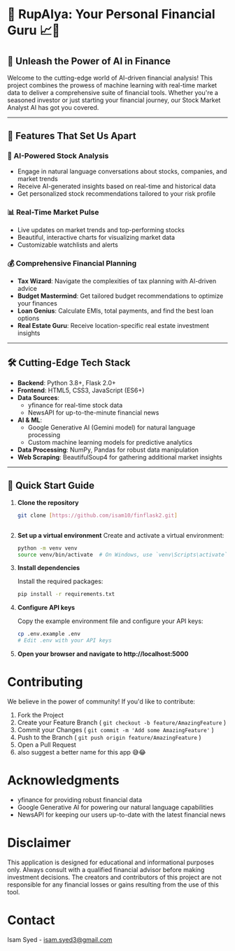 # 🚀 RupAIya: Your Personal Financial Guru 📈🤖


## 🌟 Unleash the Power of AI in Finance

Welcome to the cutting-edge world of AI-driven financial analysis! This project combines the prowess of machine learning with real-time market data to deliver a comprehensive suite of financial tools. Whether you're a seasoned investor or just starting your financial journey, our Stock Market Analyst AI has got you covered.



---

## 🎯 Features That Set Us Apart

### 🧠 AI-Powered Stock Analysis
- Engage in natural language conversations about stocks, companies, and market trends
- Receive AI-generated insights based on real-time and historical data
- Get personalized stock recommendations tailored to your risk profile

### 📊 Real-Time Market Pulse
- Live updates on market trends and top-performing stocks
- Beautiful, interactive charts for visualizing market data
- Customizable watchlists and alerts

### 💰 Comprehensive Financial Planning
- **Tax Wizard**: Navigate the complexities of tax planning with AI-driven advice
- **Budget Mastermind**: Get tailored budget recommendations to optimize your finances
- **Loan Genius**: Calculate EMIs, total payments, and find the best loan options
- **Real Estate Guru**: Receive location-specific real estate investment insights

---

## 🛠️ Cutting-Edge Tech Stack

- **Backend**: Python 3.8+, Flask 2.0+
- **Frontend**: HTML5, CSS3, JavaScript (ES6+)
- **Data Sources**: 
  - yfinance for real-time stock data
  - NewsAPI for up-to-the-minute financial news
- **AI & ML**: 
  - Google Generative AI (Gemini model) for natural language processing
  - Custom machine learning models for predictive analytics
- **Data Processing**: NumPy, Pandas for robust data manipulation
- **Web Scraping**: BeautifulSoup4 for gathering additional market insights

---

## 🚀 Quick Start Guide

1. **Clone the repository**
   ```bash
   git clone [https://github.com/isam10/finflask2.git]
 
2. **Set up a virtual environment**
   Create and activate a virtual environment:

   ```bash
   python -m venv venv
   source venv/bin/activate  # On Windows, use `venv\Scripts\activate`  


3.  **Install dependencies**

    Install the required packages:
    
    ```bash
    pip install -r requirements.txt

5. **Configure API keys**

   Copy the example environment file and configure your API keys:
   ```bash
   cp .env.example .env
   # Edit .env with your API keys

6. **Open your browser and navigate to http://localhost:5000**

   
# Contributing

We believe in the power of community! If you'd like to contribute:

1. Fork the Project
2. Create your Feature Branch ( `git checkout -b feature/AmazingFeature` )
3. Commit your Changes ( `git commit -m 'Add some AmazingFeature'` )
4. Push to the Branch ( `git push origin feature/AmazingFeature` )
5. Open a Pull Request
6. also suggest a better name for this app 😅😂



# Acknowledgments

- yfinance for providing robust financial data
- Google Generative AI for powering our natural language capabilities
- NewsAPI for keeping our users up-to-date with the latest financial news

# Disclaimer

This application is designed for educational and informational purposes only. Always consult with a qualified financial advisor before making investment decisions. The creators and contributors of this project are not responsible for any financial losses or gains resulting from the use of this tool.

# Contact
Isam Syed - isam.syed3@gmail.com

